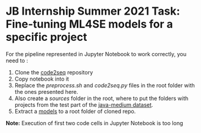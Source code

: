 # JB Internship Summer 2021 Task: Fine-tuning ML4SE models for a specific project

For the pipeline represented in Jupyter Notebook to work correctly, you need to :

1. Clone the [code2seq](https://github.com/tech-srl/code2seq) repository
2. Copy notebook into it
3. Replace the *preprocess.sh* and *code2seq.py* files in the root folder with the ones presented here. 
4. Also create a *sources* folder in the root, where to put the folders with projects from the test part of the [java-medium dataset](https://s3.amazonaws.com/code2seq/datasets/java-med.tar.gz).
5. Extract a [models](https://s3.amazonaws.com/code2seq/model/java-large/java-large-model.tar.gz) to a root folder of cloned repo.

**Note:** Execution of first two code cells in Jupyter Notebook is too long
